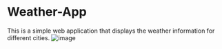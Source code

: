 # Weather-App

This is a simple web application that displays the weather information for different cities.
![image](https://github.com/user-attachments/assets/87a9459f-5e2d-44c1-86eb-920aa9683c23)

